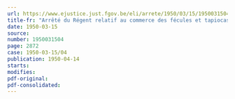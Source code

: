 ```yaml
---
url: https://www.ejustice.just.fgov.be/eli/arrete/1950/03/15/1950031504/justel
title-fr: "Arrêté du Régent relatif au commerce des fécules et tapiocas (abrogé par AR 26-05-1967, art. 10)"
date: 1950-03-15
source:
number: 1950031504
page: 2872
case: 1950-03-15/04
publication: 1950-04-14
starts:
modifies:
pdf-original:
pdf-consolidated:
---
```


